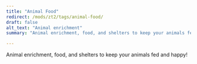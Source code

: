 ```yaml
---
title: "Animal Food"
redirect: /mods/zt2/tags/animal-food/
draft: false
alt_text: "Animal enrichment"
summary: "Animal enrichment, food, and shelters to keep your animals fed and happy!"

---
```


Animal enrichment, food, and shelters to keep your animals fed and happy!